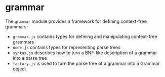 # grammar

The `grammar` module provides a framework for defining context-free grammars.

* `grammar.js` contains types for defining and manipulating context-free grammars
* `node.js` contains types for representing parse trees
* `syntax.js` describes how to turn a BNF-like description of a grammar into a parse tree
* `factory.js` is used to turn the parse tree of a grammar into a Grammar object

